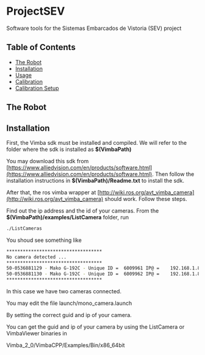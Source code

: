 # ProjectSEV
Software tools for the Sistemas Embarcados de Vistoria (SEV) project

## Table of Contents

* [The Robot](#therobot)
* [Installation](#installation)
* [Usage](#usage)
* [Calibration](#calibration)
* [Calibration Setup](#calibrationsetup)

## <a name="therobot"></a>The Robot


## <a name="installation"></a>Installation

First, the Vimba sdk must be installed and compiled. We will refer to the folder where the sdk is installed as **$(VimbaPath)**

You may download this sdk from [https://www.alliedvision.com/en/products/software.html](https://www.alliedvision.com/en/products/software.html). Then follow the installation instructions in **$(VimbaPath)/Readme.txt** to install the sdk.

After that, the ros vimba wrapper at [http://wiki.ros.org/avt_vimba_camera](http://wiki.ros.org/avt_vimba_camera) should work. Follow these steps.

Find out the ip address and the id of your cameras. From the **$(VimbaPath)/examples/ListCamera** folder, run

```bash
./ListCameras
```

You shoud see something like

```bash
***********************************
No camera detected ...
***********************************
50-0536881129 - Mako G-192C - Unique ID =  6009961 IP@ =    192.168.1.85 [available]
50-0536881130 - Mako G-192C - Unique ID =  6009962 IP@ =    192.168.1.89 [available]
***********************************
```

In this case we have two cameras connected.

You may edit the file launch/mono_camera.launch 
 

By setting the correct guid and ip of your camera.

You can get the guid and ip of your camera by using the ListCamera or VimbaViewer binaries in

Vimba_2_0/VimbaCPP/Examples/Bin/x86_64bit
